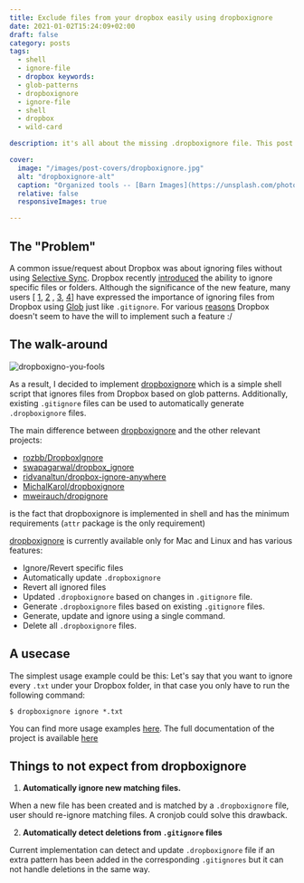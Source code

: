 ```yaml
---
title: Exclude files from your dropbox easily using dropboxignore
date: 2021-01-02T15:24:09+02:00
draft: false
category: posts
tags:
  - shell
  - ignore-file
  - dropbox keywords:
  - glob-patterns
  - dropboxignore
  - ignore-file
  - shell
  - dropbox
  - wild-card

description: it's all about the missing .dropboxignore file. This post introduces the dropboxignore, a tool  that allow you to ignore files or folder from your dropbox using patterns.

cover:
  image: "/images/post-covers/dropboxignore.jpg"
  alt: "dropboxignore-alt"
  caption: "Organized tools -- [Barn Images](https://unsplash.com/photos/t5YUoHW6zRo)"
  relative: false
  responsiveImages: true

---
```


## The "Problem"

A common issue/request about Dropbox was about ignoring files without using
[Selective Sync](https://help.dropbox.com/installs-integrations/sync-uploads/selective-sync-overview). Dropbox recently
[introduced](https://help.dropbox.com/files-folders/restore-delete/ignored-files) the ability to ignore specific files
or folders. Although the significance of the new feature, many users [
[1](https://stackoverflow.com/questions/52207327/implement-dropbox-gitignore),
[2](https://www.dropboxforum.com/t5/Dropbox-files-folders/dropbox-ignore-to-prevent-folders-being-uploaded-to-DropBox-like/td-p/445435)
,
[3](https://www.reddit.com/r/webdev/comments/69qnml/is_there_a_way_to_ignore_a_folder_on_dropbox/),
[4](https://news.ycombinator.com/item?id=15419715)] have expressed the importance of ignoring files from Dropbox using
[Glob](https://en.wikipedia.org/wiki/Glob_(programming)) just like `.gitignore`. For various
[reasons](https://mjtsai.com/blog/2020/01/30/dropbox-ignore-feature-in-beta/#comment-3161133) Dropbox doesn't seem to
have the will to implement such a feature :/

## The walk-around

![dropboxigno-you-fools](https://dev-to-uploads.s3.amazonaws.com/i/x0hpxonrbqemoy7lx8uo.jpg)

As a result, I decided to implement [dropboxignore](https://github.com/sp1thas/dropboxignore) which is a simple shell
script that ignores files from Dropbox based on glob patterns. Additionally, existing `.gitignore` files can be used to
automatically generate `.dropboxignore` files.

The main difference between [dropboxignore](https://github.com/sp1thas/dropboxignore) and the other relevant projects:

- [rozbb/DropboxIgnore](https://github.com/rozbb/DropboxIgnore)
- [swapagarwal/dropbox_ignore](https://github.com/swapagarwal/dropbox_ignore)
- [ridvanaltun/dropbox-ignore-anywhere](https://github.com/ridvanaltun/dropbox-ignore-anywhere)
- [MichalKarol/dropboxignore](MichalKarol/dropboxignore)
- [mweirauch/dropignore](https://github.com/mweirauch/dropignore)

is the fact that dropboxignore is implemented in shell and has the minimum requirements (`attr` package is the only
requirement)

[dropboxignore](https://github.com/sp1thas/dropboxignore) is currently available only for Mac and Linux and has various
features:

- Ignore/Revert specific files
- Automatically update `.dropboxignore`
- Revert all ignored files
- Updated `.dropboxignore` based on changes in `.gitignore` file.
- Generate `.dropboxignore` files based on existing `.gitignore` files.
- Generate, update and ignore using a single command.
- Delete all `.dropboxignore` files.

## A usecase

The simplest usage example could be this: Let's say that you want to ignore every `.txt` under your Dropbox folder, in
that case you only have to run the following command:

```shell
$ dropboxignore ignore *.txt
```

You can find more usage examples [here](https://dropboxignore.simakis.me/en/latest/getting-started/#long-story-short).
The full documentation of the project is available [here](https://dropboxignore.simakis.me/en/latest)

## Things to not expect from dropboxignore

1. **Automatically ignore new matching files.**

When a new file has been created and is matched by a `.dropboxignore` file, user should re-ignore matching files. A
cronjob could solve this drawback.

2. **Automatically detect deletions from `.gitignore` files**

Current implementation can detect and update `.dropboxignore` file if an extra pattern has been added in the
corresponding `.gitignores` but it can not handle deletions in the same way.